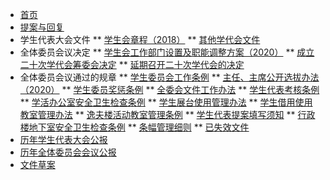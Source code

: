 * [首页](/ "中国政法大学学生委员会文件系统")
* [提案与回复](/07/)
* 学生代表大会文件
** [学生会章程（2018）](/学生会章程（2018）)
** [其他学代会文件](/03/)
* 全体委员会议决定
** [学生会工作部门设置及职能调整方案（2020）](/06/学生会工作部门设置及职能调整方案（2020）)
** [成立二十次学代会筹委会决定](/06/成立二十次学代会筹委会决定)
** [延期召开二十次学代会的决定](/06/关于延期召开中国政法大学第二十次学生代表大会的决定)
* 全体委员会议通过的规章
** [学生委员会工作条例](/02/中国政法大学学生委员会工作条例)
** [主任、主席公开选拔办法（2020）](/02/学生委员会主任委员、学生会主席公开选拔办法（2020）)
** [学生委员奖惩条例](/02/学生委员奖惩条例)
** [全委会文件工作办法](/02/全体委员会议文件工作办法)
** [学生代表考核条例](/02/学生代表考核条例)
** [学活办公室安全卫生检查条例](/02/学活办公室安全卫生检查条例)
** [学生展台使用管理办法](/02/学生展台使用管理办法)
** [学生借用使用教室管理办法](/02/学生借用使用教室管理办法)
** [逸夫楼活动教室管理条例](/02/逸夫楼活动教室管理条例)
** [学生代表提案填写须知](/02/学生代表提案填写须知)
** [行政楼地下室安全卫生检查条例](/02/行政楼地下室安全卫生检查条例)
** [条幅管理细则](/02/中国政法大学条幅管理细则)
** [已失效文件](/02.1/)
* [历年学生代表大会公报](/05/)
* [历年全体委员会会议公报](/04/) 
* [文件草案]() 
